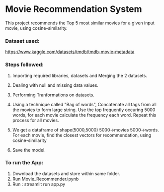 # Movie Recommendation System

This project recommends the Top 5 most similar movies for a given input movie, using cosine-similarity.

### Dataset used: 
https://www.kaggle.com/datasets/tmdb/tmdb-movie-metadata

### Steps followed:
1. Importing required libraries, datasets and Merging the 2 datasets.
2. Dealing with null and missing data values.
3. Performing Tranformations on datasets.
4. Using a technique called "Bag of words", 
Concatenate all tags from all the movies to form large string.
Use the top frequently occuring 5000 words, for each movie calculate the frequency each word.
Repeat this process for all movies. 
5. We get a dataframe of shape(5000,5000) 5000->movies 5000->words.
For each movie, find the closest vectors for recommendation, using cosine-similarity

6. Save the model.

### To run the App:
1. Download the datasets and store within same folder.
2. Run Movie_Recommender.ipynb
3. Run : streamlit run app.py 
